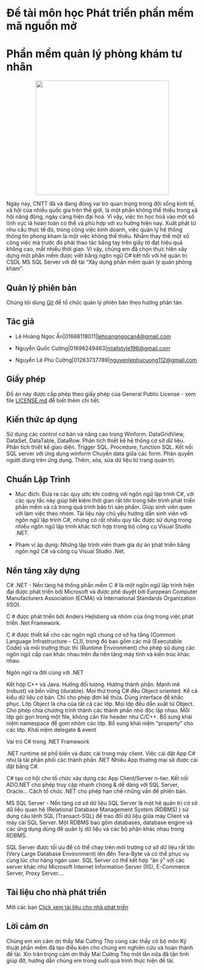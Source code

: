 # Đề tài môn học Phát triển phần mềm mã nguồn mở

# Phần mềm quản lý phòng khám tư nhân
<p align="center">
  <img width="350" height="300" src="https://github.com/GroupACCProject4305/Project_4305/blob/master/92052logohuunghi.png">
</p>   

Ngày nay, CNTT đã và đang đóng vai trò quan trọng trong đời sống kinh tế, xã hội của nhiều quốc gia trên thế giới, là một phần không thể thiếu trong xã hội năng động, ngày càng hiện đại hoá. Vì vậy, việc tin học hoá vào một số lĩnh vực là hoàn toàn có thể và phù hợp với xu hướng hiện nay. Xuất phát từ nhu cầu thực tế đó, trong công việc kinh doanh, việc quản lý hệ thống thông tin phong kham là một việc không thể thiếu. Nhằm thay thế một số công việc mà trước đó phải thao tác bằng tay trên giấy tờ đạt hiệu quả không cao, mất nhiều thời gian. Vì vậy, chúng em đã chọn thực hiện xây dựng một phần mềm được viết bằng ngôn ngữ C# kết nối với hệ quản trị CSDL MS SQL Server với đề tài “Xây dựng phần mềm quản lý quán phòng khám”.

## Quản lý phiên bản

Chúng tôi dùng [Git](https://git-scm.com/) để tổ chức quản lý phiên bản theo hướng phân tán.

## Tác giả

- Lê Hoàng Ngọc Ấn|01668118011|lehoangngocan4@gmail.com

- Nguyễn Quốc Cường|01696249463|niiallstyle196@gmail.com

- Nguyễn Lê Phú Cường|01263737789|nguyenlephucuong112@gmail.com 
## Giấy phép

Đồ án này được cấp phép theo giấy phép của General Public License - xem file [LICENSE.md](https://github.com/GroupACCProject4305/Project_4305/blob/master/Document/LICENSE.md) để biết thêm chi tiết.

## Kiến thức áp dụng

Sử dụng các control cơ bản và nâng cao trong Winform.
DataGridView, DataSet, DataTable, DataRow.
Phân tích thiết kế hệ thống cơ sở dữ liệu.
Phân tích thiết kế giao diện.
Trigger SQL.
Procedure, function SQL.
Kết nối SQL server với ứng dụng winform
Chuyển data giữa các form.
Phân quyền người dùng trên ứng dụng.
Thêm, xóa, sửa dữ liệu từ trang quản trị.
## Chuẩn Lập Trình

- Mục đích: Đưa ra các quy ước khi coding với ngôn ngữ lập trình C#, với các quy tắc này giúp tiết kiệm thời gian rất lớn trong tiến trình phát triển phần mềm và cả trong quá trình bảo trì sản phẩm. Giúp sinh viên quen với làm việc theo nhóm. Tài liệu này chủ yếu hướng dẫn sinh viên với ngôn ngữ lập trình C#, nhưng có rất nhiều quy tắc được sử dụng trong nhiều ngôn ngữ lập trình khác tích hợp trong bộ công cụ Visual Studio .NET.

- Phạm vi áp dụng: Những lập trình viên tham gia dự án phát triển bằng ngôn ngữ C# và công cụ Visual Studio .Net.

## Nền tảng xây dựng

C# .NET - Nền tảng hệ thống phần mềm
C # là một ngôn ngữ lập trình hiện đại được phát triển bởi Microsoft và được phê duyệt bởi European Computer Manufacturers Association (ECMA) và International Standards Organization (ISO).

C # được phát triển bởi Anders Hejlsberg và nhóm của ông trong việc phát triển .Net Framework.

C # được thiết kế cho các ngôn ngữ chung cơ sở hạ tầng (Common Language Infrastructure – CLI), trong đó bao gồm các mã (Executable Code) và môi trường thực thi (Runtime Environment) cho phép sử dụng các ngôn ngữ cấp cao khác nhau trên đa nền tảng máy tính và kiến trúc khác nhau.

Ngôn ngữ ra đời cùng với .NET

Kết hợp C++ và Java. Hướng đối tượng. Hướng thành phần. Mạnh mẽ (robust) và bền vững (durable). Mọi thứ trong C# đều Object oriented. Kể cả kiểu dữ liệu cơ bản. Chỉ cho phép đơn kế thừa. Dùng interface để khắc phục. Lớp Object là cha của tất cả các lớp. Mọi lớp đều dẫn xuất từ Object. Cho phép chia chương trình thành các thành phần nhỏ độc lập nhau. Mỗi lớp gói gọn trong một file, không cần file header như C/C++. Bổ sung khái niệm namespace để gom nhóm các lớp. Bổ sung khái niệm “property” cho các lớp. Khái niệm delegate & event

Vai trò C# trong .NET Framework

.NET runtime sẽ phổ biến và được cài trong máy client. Việc cài đặt App C# như là tái phân phối các thành phần .NET Nhiều App thương mại sẽ được cài đặt bằng C#.

C# tạo cơ hội cho tổ chức xây dựng các App Client/Server n-tier. Kết nối ADO.NET cho phép truy cập nhanh chóng & dễ dàng với SQL Server, Oracle… Cách tổ chức .NET cho phép hạn chế những vấn đề phiên bản.

MS SQL Server - Nền tảng cơ sở dữ liệu
SQL Server là một hệ quản trị cơ sở dữ liệu quan hệ (Relational Database Management System (RDBMS) ) sử dụng câu lệnh SQL (Transact-SQL) để trao đổi dữ liệu giữa máy Client và máy cài SQL Server. Một RDBMS bao gồm databases, database engine và các ứng dụng dùng để quản lý dữ liệu và các bộ phận khác nhau trong RDBMS.

SQL Server được tối ưu để có thể chạy trên môi trường cơ sở dữ liệu rất lớn (Very Large Database Environment) lên đến Tera-Byte và có thể phục vụ cùng lúc cho hàng ngàn user. SQL Server có thể kết hợp “ăn ý” với các server khác như Microsoft Internet Information Server (IIS), E-Commerce Server, Proxy Server….

## Tài liệu cho nhà phát triển

Mời các bạn [Click xem tài liệu cho nhà phát triển](https://github.com/GroupACCProject4305/Project_4305/blob/master/Document/TLphattrien.md)

## Lời cảm ơn

Chúng em xin cảm ơn thầy Mai Cường Thọ cùng các thầy cô bộ môn Kỹ thuật phần mềm đã tạo điều kiện cho chúng em nghiên cứu và hoàn thành đề tài. Xin trân trọng cảm ơn thầy Mai Cường Thọ một lần nữa đã tận tình giúp đỡ, hướng dẫn chúng em trong suốt quá trình thực hiện đề tài.

